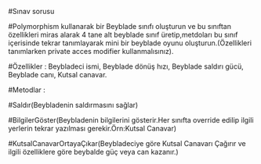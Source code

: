 #Sınav sorusu

#Polymorphism kullanarak bir Beyblade sınıfı oluşturun ve bu sınıftan özellikleri miras alarak 4 tane alt beyblade sınıf üretip,metdoları bu sınıf içerisinde tekrar tanımlayarak mini bir beyblade oyunu oluşturun.(Özellikleri tanımlarken private acces modifier kullanmalısınız).

#Özellikler :
Beybladeci ismi,
Beyblade dönüş hızı,
Beyblade saldırı gücü,
Beyblade canı,
Kutsal canavar.


#Metodlar :

#Saldır(Beybladenin saldırmasını sağlar)

#BilgilerGöster(Beybladenin bilgilerini gösterir.Her sınıfta override edilip ilgili yerlerin tekrar yazılması gerekir.Örn:Kutsal Canavar)

#KutsalCanavarOrtayaÇıkar(Beybladeciye göre Kutsal Canavarı Çağırır ve ilgili özelliklere göre beybalde güç veya can kazanır.)
